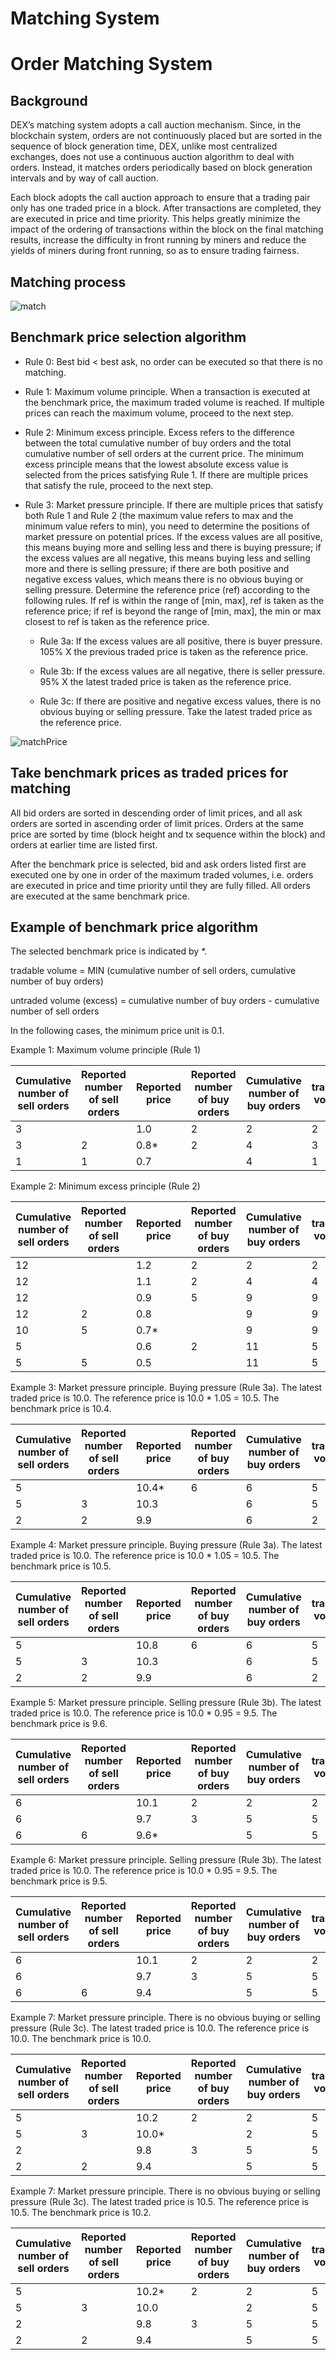 # Matching System

# Order Matching System

## Background


DEX’s matching system adopts a call auction mechanism. Since, in the blockchain system, orders are not continuously placed but are sorted in the sequence of block generation time, DEX, unlike most centralized exchanges, does not use a continuous auction algorithm to deal with orders. Instead, it matches orders periodically based on block generation intervals and by way of call auction.

Each block adopts the call auction approach to ensure that a trading pair only has one traded price in a block. After transactions are completed, they are executed in price and time priority. This helps greatly minimize the impact of the ordering of transactions within the block on the final matching results, increase the difficulty in front running by miners and reduce the yields of miners during front running, so as to ensure trading fairness.

## Matching process

![match](../img/match.png)

## Benchmark price selection algorithm

* Rule 0: Best bid < best ask, no order can be executed so that there is no matching.

* Rule 1: Maximum volume principle. When a transaction is executed at the benchmark price, the maximum traded volume is reached. If multiple prices can reach the maximum volume, proceed to the next step.

* Rule 2: Minimum excess principle. Excess refers to the difference between the total cumulative number of buy orders and the total cumulative number of sell orders at the current price. The minimum excess principle means that the lowest absolute excess value is selected from the prices satisfying Rule 1. If there are multiple prices that satisfy the rule, proceed to the next step.

* Rule 3: Market pressure principle. If there are multiple prices that satisfy both Rule 1 and Rule 2 (the maximum value refers to max and the minimum value refers to min), you need to determine the positions of market pressure on potential prices. If the excess values are all positive, this means buying more and selling less and there is buying pressure; if the excess values are all negative, this means buying less and selling more and there is selling pressure; if there are both positive and negative excess values, which means there is no obvious buying or selling pressure.
Determine the reference price (ref) according to the following rules. If ref is within the range of \[min, max\], ref is taken as the reference price; if ref is beyond the range of \[min, max\], the min or max closest to ref is taken as the reference price.
    
    * Rule 3a: If the excess values are all positive, there is buyer pressure. 105% X the previous traded price is taken as the reference price.
    
    * Rule 3b: If the excess values are all negative, there is seller pressure. 95% X the latest traded price is taken as the reference price.
    
    * Rule 3c: If there are positive and negative excess values, there is no obvious buying or selling pressure. Take the latest traded price as the reference price.

![matchPrice](../img/matchPrice.png)

## Take benchmark prices as traded prices for matching


All bid orders are sorted in descending order of limit prices, and all ask orders are sorted in ascending order of limit prices. Orders at the same price are sorted by time (block height and tx sequence within the block) and orders at earlier time are listed first.

After the benchmark price is selected, bid and ask orders listed first are executed one by one in order of the maximum traded volumes, i.e. orders are executed in price and time priority until they are fully filled. All orders are executed at the same benchmark price.


## Example of benchmark price algorithm


The selected benchmark price is indicated by *.

tradable volume = MIN (cumulative number of sell orders, cumulative number of buy orders)

untraded volume (excess) = cumulative number of buy orders - cumulative number of sell orders

In the following cases, the minimum price unit is 0.1.


Example 1: Maximum volume principle (Rule 1)


| Cumulative number of sell orders | Reported number of sell orders | Reported price | Reported number of buy orders | Cumulative number of buy orders | tradable volume | untraded volume |
|------------|------------|----------|------------|------------|----------|----------|
| 3          |            | 1.0      | 2          | 2          | 2        |          |
| 3          | 2          | 0.8*     | 2          | 4          | 3        |          |
| 1          | 1          | 0.7      |            | 4          | 1        |          |

Example 2: Minimum excess principle (Rule 2)

| Cumulative number of sell orders | Reported number of sell orders | Reported price | Reported number of buy orders | Cumulative number of buy orders | tradable volume | untraded volume |
|------------|------------|----------|------------|------------|----------|----------|
| 12         |            | 1.2      | 2          | 2          | 2        |          |
| 12         |            | 1.1      | 2          | 4          | 4        |          |
| 12         |            | 0.9      | 5          | 9          | 9        | -3       |
| 12         | 2          | 0.8      |            | 9          | 9        | -3       |
| 10         | 5          | 0.7*     |            | 9          | 9        | -1       |
| 5          |            | 0.6      | 2          | 11         | 5        |          |
| 5          | 5          | 0.5      |            | 11         | 5        |          |

Example 3: Market pressure principle. Buying pressure (Rule 3a). The latest traded price is 10.0. The reference price is 10.0 * 1.05 = 10.5. The benchmark price is 10.4.


| Cumulative number of sell orders | Reported number of sell orders | Reported price | Reported number of buy orders | Cumulative number of buy orders | tradable volume | untraded volume |
|------------|------------|----------|------------|------------|----------|----------|
| 5          |            | 10.4*    | 6          | 6          | 5        | 1        |
| 5          | 3          | 10.3     |            | 6          | 5        | 1        |
| 2          | 2          | 9.9      |            | 6          | 2        |          |

Example 4: Market pressure principle. Buying pressure (Rule 3a). The latest traded price is 10.0. The reference price is 10.0 * 1.05 = 10.5. The benchmark price is 10.5.

| Cumulative number of sell orders | Reported number of sell orders | Reported price | Reported number of buy orders | Cumulative number of buy orders | tradable volume | untraded volume |
|------------|------------|----------|------------|------------|----------|----------|
| 5          |            | 10.8     | 6          | 6          | 5        | 1        |
| 5          | 3          | 10.3     |            | 6          | 5        | 1        |
| 2          | 2          | 9.9      |            | 6          | 2        |          |


Example 5: Market pressure principle. Selling pressure (Rule 3b). The latest traded price is 10.0. The reference price is 10.0 * 0.95 = 9.5. The benchmark price is 9.6.

| Cumulative number of sell orders | Reported number of sell orders | Reported price | Reported number of buy orders | Cumulative number of buy orders | tradable volume | untraded volume |
|------------|------------|----------|------------|------------|----------|----------|
| 6          |            | 10.1     | 2          | 2          | 2        |          |
| 6          |            | 9.7      | 3          | 5          | 5        | -1       |
| 6          | 6          | 9.6*     |            | 5          | 5        | -1       |

Example 6: Market pressure principle. Selling pressure (Rule 3b). The latest traded price is 10.0. The reference price is 10.0 * 0.95 = 9.5. The benchmark price is 9.5.

| Cumulative number of sell orders | Reported number of sell orders | Reported price | Reported number of buy orders | Cumulative number of buy orders | tradable volume | untraded volume |
|------------|------------|----------|------------|------------|----------|----------|
| 6          |            | 10.1     | 2          | 2          | 2        |          |
| 6          |            | 9.7      | 3          | 5          | 5        | -1       |
| 6          | 6          | 9.4      |            | 5          | 5        | -1       |

Example 7: Market pressure principle. There is no obvious buying or selling pressure (Rule 3c). The latest traded price is 10.0. The reference price is 10.0. The benchmark price is 10.0.

| Cumulative number of sell orders | Reported number of sell orders | Reported price | Reported number of buy orders | Cumulative number of buy orders | tradable volume | untraded volume |
|------------|------------|----------|------------|------------|----------|----------|
| 5          |            | 10.2     | 2          | 2          | 5        | -3       |
| 5          | 3          | 10.0*    |            | 2          | 5        | -3       |
| 2          |            | 9.8      | 3          | 5          | 5        | 3        |
| 2          | 2          | 9.4      |            | 5          | 5        | 3        |

Example 7: Market pressure principle. There is no obvious buying or selling pressure (Rule 3c). The latest traded price is 10.5. The reference price is 10.5. The benchmark price is 10.2.

| Cumulative number of sell orders | Reported number of sell orders | Reported price | Reported number of buy orders | Cumulative number of buy orders | tradable volume | untraded volume |
|------------|------------|----------|------------|------------|----------|----------|
| 5          |            | 10.2*    | 2          | 2          | 5        | -3       |
| 5          | 3          | 10.0     |            | 2          | 5        | -3       |
| 2          |            | 9.8      | 3          | 5          | 5        | 3        |
| 2          | 2          | 9.4      |            | 5          | 5        | 3        |
